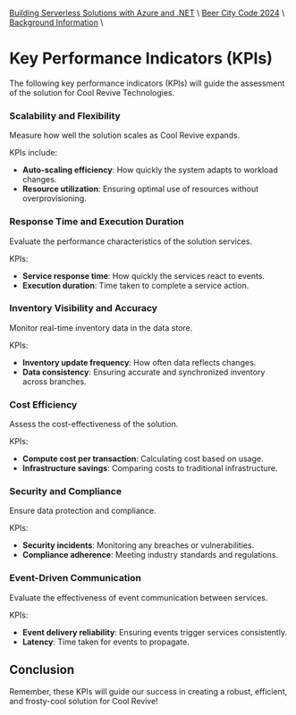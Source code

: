 [Building Serverless Solutions with Azure and .NET](https://github.com/TaleLearnCode/BuildingServerlessSolutions) \ [Beer City Code 2024](..\README.md) \ [Background Information](README.md) \

# Key Performance Indicators (KPIs)

The following key performance indicators (KPIs) will guide the assessment of the solution for Cool Revive Technologies.

### Scalability and Flexibility

Measure how well the solution scales as Cool Revive expands.

KPIs include:

- **Auto-scaling efficiency**: How quickly the system adapts to workload changes.
- **Resource utilization**: Ensuring optimal use of resources without overprovisioning.

### Response Time and Execution Duration

Evaluate the performance characteristics of the solution services.

KPIs:

- **Service response time**: How quickly the services react to events.
- **Execution duration**: Time taken to complete a service action.

### Inventory Visibility and Accuracy

Monitor real-time inventory data in the data store.

KPIs:

- **Inventory update frequency**: How often data reflects changes.
- **Data consistency**: Ensuring accurate and synchronized inventory across branches.

### Cost Efficiency

Assess the cost-effectiveness of the solution.

KPIs:

- **Compute cost per transaction**: Calculating cost based on usage.
- **Infrastructure savings**: Comparing costs to traditional infrastructure.

### Security and Compliance

Ensure data protection and compliance.

KPIs:

- **Security incidents**: Monitoring any breaches or vulnerabilities.
- **Compliance adherence**: Meeting industry standards and regulations.

### Event-Driven Communication

Evaluate the effectiveness of event communication between services.

KPIs:

- **Event delivery reliability**: Ensuring events trigger services consistently.
- **Latency**: Time taken for events to propagate.



## Conclusion

Remember, these KPIs will guide our success in creating a robust, efficient, and frosty-cool solution for Cool Revive!